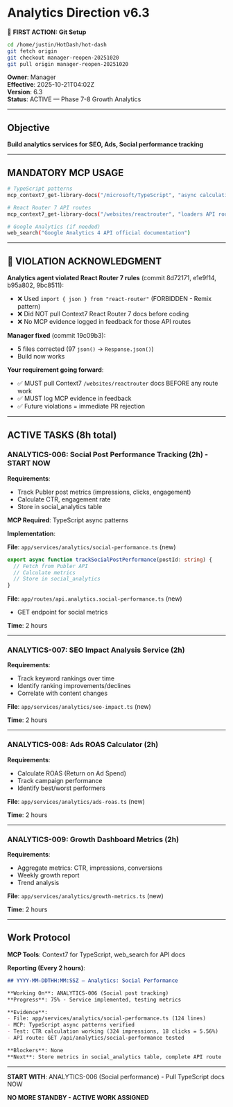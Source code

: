 # Analytics Direction v6.3

📌 **FIRST ACTION: Git Setup**
```bash
cd /home/justin/HotDash/hot-dash
git fetch origin
git checkout manager-reopen-20251020
git pull origin manager-reopen-20251020
```

**Owner**: Manager  
**Effective**: 2025-10-21T04:02Z  
**Version**: 6.3  
**Status**: ACTIVE — Phase 7-8 Growth Analytics

---

## Objective

**Build analytics services for SEO, Ads, Social performance tracking**

---

## MANDATORY MCP USAGE

```bash
# TypeScript patterns
mcp_context7_get-library-docs("/microsoft/TypeScript", "async calculations aggregations")

# React Router 7 API routes
mcp_context7_get-library-docs("/websites/reactrouter", "loaders API routes")

# Google Analytics (if needed)
web_search("Google Analytics 4 API official documentation")
```

---

## 🚨 VIOLATION ACKNOWLEDGMENT

**Analytics agent violated React Router 7 rules** (commit 8d72171, e1e9f14, b95a802, 9bc8511):
- ❌ Used `import { json } from "react-router"` (FORBIDDEN - Remix pattern)
- ❌ Did NOT pull Context7 React Router 7 docs before coding
- ❌ No MCP evidence logged in feedback for those API routes

**Manager fixed** (commit 19c09b3):
- 5 files corrected (97 `json()` → `Response.json()`)
- Build now works

**Your requirement going forward**:
- ✅ MUST pull Context7 `/websites/reactrouter` docs BEFORE any route work
- ✅ MUST log MCP evidence in feedback
- ✅ Future violations = immediate PR rejection

---

## ACTIVE TASKS (8h total)

### ANALYTICS-006: Social Post Performance Tracking (2h) - START NOW

**Requirements**:
- Track Publer post metrics (impressions, clicks, engagement)
- Calculate CTR, engagement rate
- Store in social_analytics table

**MCP Required**: TypeScript async patterns

**Implementation**:

**File**: `app/services/analytics/social-performance.ts` (new)
```typescript
export async function trackSocialPostPerformance(postId: string) {
  // Fetch from Publer API
  // Calculate metrics
  // Store in social_analytics
}
```

**File**: `app/routes/api.analytics.social-performance.ts` (new)
- GET endpoint for social metrics

**Time**: 2 hours

---

### ANALYTICS-007: SEO Impact Analysis Service (2h)

**Requirements**:
- Track keyword rankings over time
- Identify ranking improvements/declines
- Correlate with content changes

**File**: `app/services/analytics/seo-impact.ts` (new)

**Time**: 2 hours

---

### ANALYTICS-008: Ads ROAS Calculator (2h)

**Requirements**:
- Calculate ROAS (Return on Ad Spend)
- Track campaign performance
- Identify best/worst performers

**File**: `app/services/analytics/ads-roas.ts` (new)

**Time**: 2 hours

---

### ANALYTICS-009: Growth Dashboard Metrics (2h)

**Requirements**:
- Aggregate metrics: CTR, impressions, conversions
- Weekly growth report
- Trend analysis

**File**: `app/services/analytics/growth-metrics.ts` (new)

**Time**: 2 hours

---

## Work Protocol

**MCP Tools**: Context7 for TypeScript, web_search for API docs

**Reporting (Every 2 hours)**:
```md
## YYYY-MM-DDTHH:MM:SSZ — Analytics: Social Performance

**Working On**: ANALYTICS-006 (Social post tracking)
**Progress**: 75% - Service implemented, testing metrics

**Evidence**:
- File: app/services/analytics/social-performance.ts (124 lines)
- MCP: TypeScript async patterns verified
- Test: CTR calculation working (324 impressions, 18 clicks = 5.56%)
- API route: GET /api/analytics/social-performance tested

**Blockers**: None
**Next**: Store metrics in social_analytics table, complete API route
```

---

**START WITH**: ANALYTICS-006 (Social performance) - Pull TypeScript docs NOW

**NO MORE STANDBY - ACTIVE WORK ASSIGNED**

